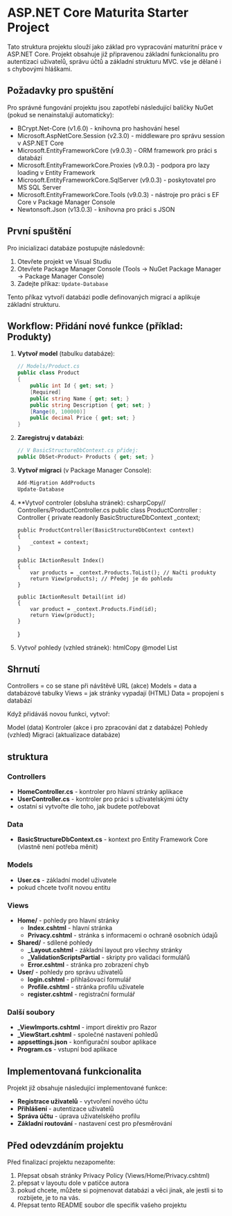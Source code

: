 # ASP.NET Core Maturita Starter Project

Tato struktura projektu slouží jako základ pro vypracování maturitní práce v ASP.NET Core. Projekt obsahuje již připravenou základní funkcionalitu pro autentizaci uživatelů, správu účtů a základní strukturu MVC. vše je dělané i s chybovými hláškami.

## Požadavky pro spuštění

Pro správné fungování projektu jsou zapotřebí následující balíčky NuGet (pokud se nenainstalují automaticky):

- BCrypt.Net-Core (v1.6.0) - knihovna pro hashování hesel
- Microsoft.AspNetCore.Session (v2.3.0) - middleware pro správu session v ASP.NET Core
- Microsoft.EntityFrameworkCore (v9.0.3) - ORM framework pro práci s databází
- Microsoft.EntityFrameworkCore.Proxies (v9.0.3) - podpora pro lazy loading v Entity Framework
- Microsoft.EntityFrameworkCore.SqlServer (v9.0.3) - poskytovatel pro MS SQL Server
- Microsoft.EntityFrameworkCore.Tools (v9.0.3) - nástroje pro práci s EF Core v Package Manager Console
- Newtonsoft.Json (v13.0.3) - knihovna pro práci s JSON

## První spuštění

Pro inicializaci databáze postupujte následovně:

1. Otevřete projekt ve Visual Studiu
2. Otevřete Package Manager Console (Tools → NuGet Package Manager → Package Manager Console)
3. Zadejte příkaz: `Update-Database`

Tento příkaz vytvoří databázi podle definovaných migrací a aplikuje základní strukturu.

## Workflow: Přidání nové funkce (příklad: Produkty)

1. **Vytvoř model** (tabulku databáze):
   ```csharp
   // Models/Product.cs
   public class Product
   {
       public int Id { get; set; }
       [Required]
       public string Name { get; set; }
       public string Description { get; set; }
       [Range(0, 100000)]
       public decimal Price { get; set; }
   }
   ```

2. **Zaregistruj v databázi**:
   ```csharp
   // V BasicStructureDbContext.cs přidej:
   public DbSet<Product> Products { get; set; }
   ```

3. **Vytvoř migraci** (v Package Manager Console):
   ```csharp
   Add-Migration AddProducts
   Update-Database

4. **Vytvoř controler (obsluha stránek):
   csharpCopy// Controllers/ProductController.cs
   public class ProductController : Controller
   {
       private readonly BasicStructureDbContext _context;
       
       public ProductController(BasicStructureDbContext context)
       {
           _context = context;
       }
       
       public IActionResult Index()
       {
           var products = _context.Products.ToList(); // Načti produkty
           return View(products); // Předej je do pohledu
       }
       
       public IActionResult Detail(int id)
       {
           var product = _context.Products.Find(id);
           return View(product);
       }
   }

5. Vytvoř pohledy (vzhled stránek):
   htmlCopy<!-- Views/Product/Index.cshtml -->
   @model List<Product>
   
## Shrnutí
   
   Controllers = co se stane při návštěvě URL (akce)
   Models = data a databázové tabulky
   Views = jak stránky vypadají (HTML)
   Data = propojení s databází
   
   Když přidáváš novou funkci, vytvoř:
   
   Model (data)
   Kontroler (akce i pro zpracování dat z databáze)
   Pohledy (vzhled)
   Migraci (aktualizace databáze)

## struktura 
### Controllers
- **HomeController.cs** - kontroler pro hlavní stránky aplikace
- **UserController.cs** - kontroler pro práci s uživatelskými účty
- ostatní si vytvořte dle toho, jak budete potřebovat

### Data
- **BasicStructureDbContext.cs** - kontext pro Entity Framework Core (vlastně není potřeba měnit)

### Models
- **User.cs** - základní model uživatele
- pokud chcete tvořit novou entitu 

### Views
- **Home/** - pohledy pro hlavní stránky
  - **Index.cshtml** - hlavní stránka
  - **Privacy.cshtml** - stránka s informacemi o ochraně osobních údajů
- **Shared/** - sdílené pohledy
  - **_Layout.cshtml** - základní layout pro všechny stránky
  - **_ValidationScriptsPartial** - skripty pro validaci formulářů
  - **Error.cshtml** - stránka pro zobrazení chyb
- **User/** - pohledy pro správu uživatelů
  - **login.cshtml** - přihlašovací formulář
  - **Profile.cshtml** - stránka profilu uživatele
  - **register.cshtml** - registrační formulář

### Další soubory
- **_ViewImports.cshtml** - import direktiv pro Razor
- **_ViewStart.cshtml** - společné nastavení pohledů
- **appsettings.json** - konfigurační soubor aplikace
- **Program.cs** - vstupní bod aplikace

## Implementovaná funkcionalita

Projekt již obsahuje následující implementované funkce:

- **Registrace uživatelů** - vytvoření nového účtu
- **Přihlášení** - autentizace uživatelů
- **Správa účtu** - úprava uživatelského profilu
- **Základní routování** - nastavení cest pro přesměrování

## Před odevzdáním projektu

Před finalizací projektu nezapomeňte:

1. Přepsat obsah stránky Privacy Policy (Views/Home/Privacy.cshtml)
2. přepsat v layoutu dole v patičce autora
3. pokud chcete, můžete si pojmenovat databázi a věci jinak, ale jestli si to rozbijete, je to na vás.
4. Přepsat tento README soubor dle specifik vašeho projektu
